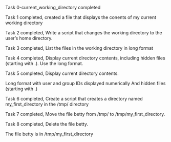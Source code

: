 Task 0-current_working_directory completed

Task 1 completed, created a file that displays the conents of my current working directory

Task 2 completed, Write a script that changes the working directory to the user’s home directory.

Task 3 completed, List the files in the working directory in long format

Task 4 completed, Display current directory contents, including hidden files (starting with .). Use the long format.

Task 5 completed, Display current directory contents.

Long format
with user and group IDs displayed numerically
And hidden files (starting with .)

Task 6 completed, Create a script that creates a directory named my_first_directory in the /tmp/ directory

Task 7 completed, Move the file betty from /tmp/ to /tmp/my_first_directory.

Task 8 completed, Delete the file betty.

The file betty is in /tmp/my_first_directory
